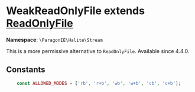 # WeakReadOnlyFile extends [ReadOnlyFile](ReadOnlyFile.md)

**Namespace**: `\ParagonIE\Halite\Stream`

This is a more permissive alternative to `ReadOnlyFile`. Available since 4.4.0.

## Constants

```php
    const ALLOWED_MODES = ['rb', 'r+b', 'wb', 'w+b', 'cb', 'c+b'];
```